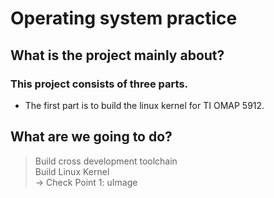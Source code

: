 # Operating system practice

## What is the project mainly about?

### This project consists of three parts.
- The first part is to build the linux kernel for TI OMAP 5912.


## What are we going to do?
> Build cross development toolchain\
> Build Linux Kernel\
&rarr; Check Point 1: uImage

